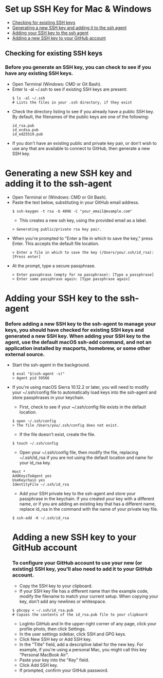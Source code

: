 # Set up SSH Key for Mac & Windows

<!-- topics-start -->
* [Checking for existing SSH keys](#Checking-for-existing-SSH-keys)
* [Generating a new SSH key and adding it to the ssh agent](#Generating-a-new-SSH-key-and-adding-it-to-the-ssh-agent)
* [Adding your SSH key to the ssh agent](#Adding-your-SSH-key-to-the-ssh-agent)
* [Adding a new SSH key to your GitHub account](#Adding-a-new-SSH-key-to-your-GitHub-account)

## Checking for existing SSH keys
### Before you generate an SSH key, you can check to see if you have any existing SSH keys.
- Open Terminal (Windows: CMD or Git Bash).
- Enter ls -al ~/.ssh to see if existing SSH keys are present:
    ```
    $ ls -al ~/.ssh
    # Lists the files in your .ssh directory, if they exist
    ```
- Check the directory listing to see if you already have a public SSH key. By default, the filenames of the public keys are one of the following:
    ```
    id_rsa.pub
    id_ecdsa.pub
    id_ed25519.pub
    ```
- If you don't have an existing public and private key pair, or don't wish to use any that are available to connect to GitHub, then generate a new SSH key.

# Generating a new SSH key and adding it to the ssh-agent
- Open Terminal or (Windows: CMD or Git Bash).
- Paste the text below, substituting in your GitHub email address.
    ```
    $ ssh-keygen -t rsa -b 4096 -C "your_email@example.com"
    ```
    - This creates a new ssh key, using the provided email as a label.
    ```
    > Generating public/private rsa key pair.
    ```
- When you're prompted to "Enter a file in which to save the key," press Enter. This accepts the default file location.
    ```
    > Enter a file in which to save the key (/Users/you/.ssh/id_rsa): [Press enter]
    ```
- At the prompt, type a secure passphrase.
    ```
    > Enter passphrase (empty for no passphrase): [Type a passphrase]
    > Enter same passphrase again: [Type passphrase again]
    ```

# Adding your SSH key to the ssh-agent

### Before adding a new SSH key to the ssh-agent to manage your keys, you should have checked for existing SSH keys and generated a new SSH key. When adding your SSH key to the agent, use the default macOS ssh-add command, and not an application installed by macports, homebrew, or some other external source.

- Start the ssh-agent in the background.
    ```
    $ eval "$(ssh-agent -s)"
    > Agent pid 59566
    ```
- If you're using macOS Sierra 10.12.2 or later, you will need to modify your ~/.ssh/config file to automatically load keys into the ssh-agent and store passphrases in your keychain.
    - First, check to see if your ~/.ssh/config file exists in the default location.
    ```
    $ open ~/.ssh/config
    > The file /Users/you/.ssh/config does not exist.
    ```
    - If the file doesn't exist, create the file.
    ```
    $ touch ~/.ssh/config
    ```
    - Open your ~/.ssh/config file, then modify the file, replacing ~/.ssh/id_rsa if you are not using the default location and name for your id_rsa key.
    ```
    Host *
    AddKeysToAgent yes
    UseKeychain yes
    IdentityFile ~/.ssh/id_rsa
    ```
    - Add your SSH private key to the ssh-agent and store your passphrase in the keychain. If you created your key with a different name, or if you are adding an existing key that has a different name, replace id_rsa in the command with the name of your private key file.
    ```
    $ ssh-add -K ~/.ssh/id_rsa
    ```

    # Adding a new SSH key to your GitHub account
    ### To configure your GitHub account to use your new (or existing) SSH key, you'll also need to add it to your GitHub account.

    - Copy the SSH key to your clipboard.
    - If your SSH key file has a different name than the example code, modify the filename to match your current setup. When copying your key, don't add any newlines or whitespace.
    ```
    $ pbcopy < ~/.ssh/id_rsa.pub
    # Copies the contents of the id_rsa.pub file to your clipboard
    ```
    - LogInto GitHub and In the upper-right corner of any page, click your profile photo, then click Settings.
    - In the user settings sidebar, click SSH and GPG keys.
    - Click New SSH key or Add SSH key.
    - In the "Title" field, add a descriptive label for the new key. For example, if you're using a personal Mac, you might call this key "Personal MacBook Air".
    - Paste your key into the "Key" field.
    - Click Add SSH key.
    - If prompted, confirm your GitHub password.
